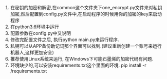 1. 在秘钥的加密和解密,在common这个文件夹下one_encrypt.py文件来对私钥加密,然后配置到config.py文件中,在启动程序的时候用你的加密的key来启动程序
2. 在python3.6环境中运行
3. 配置参数在config.py中又说明
4. 修改完配置文件之后, 执行python main.py来运行程序.
5. 私钥可以从APP备份助记词那个界面可以找到.(建议重新创建一个账号来运行机器人,这样更加安全)
6. 推荐使用Linux系统来运行, 在Windows下可能石墨烯的加密代码有问题.
7. 环境缺少的,可以安装requirements.txt这个里面的环境. pip install -r <your path>/requirements.txt
